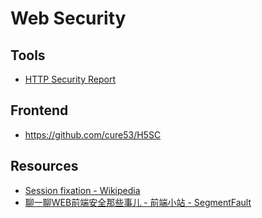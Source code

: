 # Web Security

## Tools

- [HTTP Security Report](https://httpsecurityreport.com/)

## Frontend

- https://github.com/cure53/H5SC

## Resources

- [Session fixation - Wikipedia](https://en.wikipedia.org/wiki/Session_fixation)
- [聊一聊WEB前端安全那些事儿 - 前端小站 - SegmentFault](https://segmentfault.com/a/1190000006672214)
